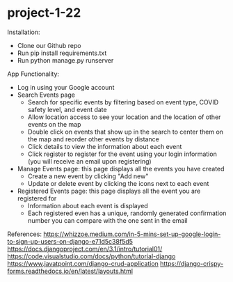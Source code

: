 # project-1-22

Installation:
- Clone our Github repo
- Run pip install requirements.txt
- Run python manage.py runserver

App Functionality:
- Log in using your Google account
- Search Events page 
    - Search for specific events by filtering based on event type, COVID safety level, and event date
    - Allow location access to see your location and the location of other events on the map
    - Double click on events that show up in the search to center them on the map and reorder other events by distance
    - Click details to view the information about each event
    - Click register to register for the event using your login information (you will receive an email upon registering)
- Manage Events page: this page displays all the events you have created
    - Create a new event by clicking "Add new"
    - Update or delete event by clicking the icons next to each event
- Registered Events page: this page displays all the event you are registered for
    - Information about each event is displayed
    - Each registered even has a unique, randomly generated confirmation number you can compare with the one sent in the email


References:
https://whizzoe.medium.com/in-5-mins-set-up-google-login-to-sign-up-users-on-django-e71d5c38f5d5
https://docs.djangoproject.com/en/3.1/intro/tutorial01/
https://code.visualstudio.com/docs/python/tutorial-django
https://www.javatpoint.com/django-crud-application
https://django-crispy-forms.readthedocs.io/en/latest/layouts.html

